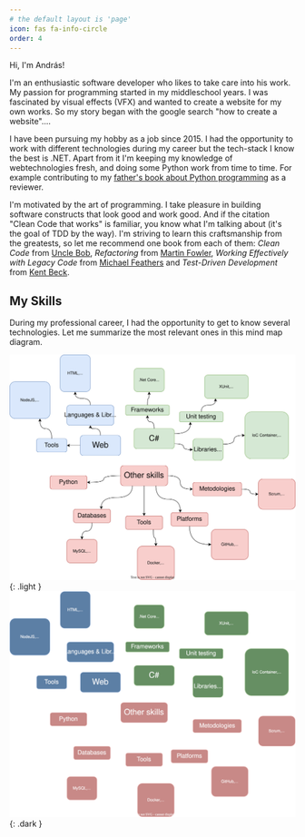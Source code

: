 ```yaml
---
# the default layout is 'page'
icon: fas fa-info-circle
order: 4
---
```


Hi, I'm András! 

I'm an enthusiastic software developer who likes to take care into his work.
My passion for programming started in my middleschool years. I was fascinated by visual effects (VFX) and wanted to create a website for my own works. So my story began with the google search "how to create a website"....

I have been pursuing my hobby as a job since 2015. I had the opportunity to work with different technologies during my career but the tech-stack I know the best is .NET. Apart from it I'm keeping my knowledge of webtechnologies fresh, and doing some Python work from time to time. For example contributing to my [father's book about Python programming](https://pythontudasepites.hu/) as a reviewer.

I'm motivated by the art of programming. I take pleasure in building software constructs that look good and work good. And if the citation "Clean Code that works" is familiar, you know what I'm talking about (it's the goal of TDD by the way). I'm striving to learn this craftsmanship from the greatests, so let me recommend one book from each of them: _Clean Code_ from [Uncle Bob](http://cleancoder.com/products), _Refactoring_ from [Martin Fowler](https://martinfowler.com/), _Working Effectively with Legacy Code_ from [Michael Feathers](https://michaelfeathers.silvrback.com/) and _Test-Driven Development_ from [Kent Beck](https://www.kentbeck.com/).

## My Skills

During my professional career, I had the opportunity to get to know several technologies. Let me summarize the most relevant ones in this mind map diagram.

<!-- To update the diagram: 
- open the skillet.drawio file with draw.io
- do the modifications
- then export it as SVG and overwrite the skillset.drawio.svg file -->
![light mode only](/assets/skillset-light.drawio.svg){: .light }
![dark mode only](/assets/skillset-dark.drawio.svg){: .dark }